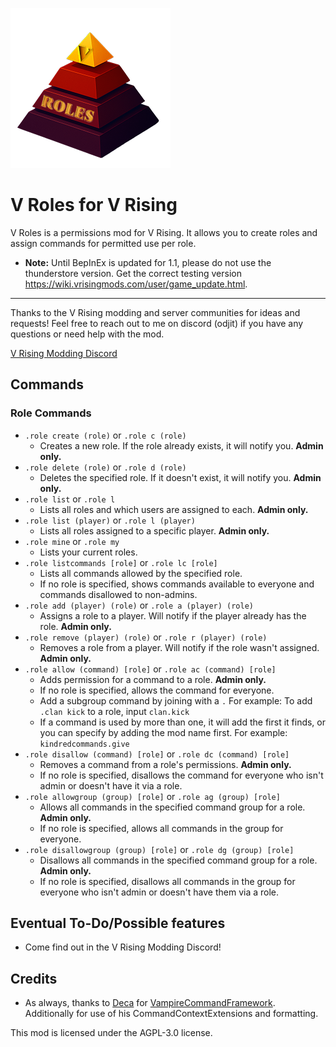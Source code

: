 ![](logo.png)
# V Roles for V Rising
V Roles is a permissions mod for V Rising. It allows you to create roles and assign commands for permitted use per role.
   - **Note:** Until BepInEx is updated for 1.1, please do not use the thunderstore version. Get the correct testing version https://wiki.vrisingmods.com/user/game_update.html.

---

Thanks to the V Rising modding and server communities for ideas and requests!
Feel free to reach out to me on discord (odjit) if you have any questions or need help with the mod.

[V Rising Modding Discord](https://vrisingmods.com/discord)

## Commands

### Role Commands
- `.role create (role)` or `.role c (role)`
  - Creates a new role. If the role already exists, it will notify you. **Admin only.**
- `.role delete (role)` or `.role d (role)`
  - Deletes the specified role. If it doesn't exist, it will notify you. **Admin only.**
- `.role list` or `.role l`
  - Lists all roles and which users are assigned to each. **Admin only.**
- `.role list (player)` or `.role l (player)`
  - Lists all roles assigned to a specific player. **Admin only.**
- `.role mine` or `.role my`
  - Lists your current roles.
- `.role listcommands [role]` or `.role lc [role]`
  - Lists all commands allowed by the specified role.
  - If no role is specified, shows commands available to everyone and commands disallowed to non-admins.
- `.role add (player) (role)` or `.role a (player) (role)`
  - Assigns a role to a player. Will notify if the player already has the role. **Admin only.**
- `.role remove (player) (role)` or `.role r (player) (role)`
  - Removes a role from a player. Will notify if the role wasn't assigned. **Admin only.**
- `.role allow (command) [role]` or `.role ac (command) [role]`
  - Adds permission for a command to a role. **Admin only.**
  - If no role is specified, allows the command for everyone.
  - Add a subgroup command by joining with a `.` For example: To add `.clan kick` to a role, input `clan.kick`
  - If a command is used by more than one, it will add the first it finds, or you can specify by adding the mod name first. For example: `kindredcommands.give`
- `.role disallow (command) [role]` or `.role dc (command) [role]`
  - Removes a command from a role's permissions. **Admin only.**
  - If no role is specified, disallows the command for everyone who isn't admin or doesn't have it via a role.
- `.role allowgroup (group) [role]` or `.role ag (group) [role]`
  - Allows all commands in the specified command group for a role. **Admin only.**
  - If no role is specified, allows all commands in the group for everyone.
- `.role disallowgroup (group) [role]` or `.role dg (group) [role]`
  - Disallows all commands in the specified command group for a role. **Admin only.**
  - If no role is specified, disallows all commands in the group for everyone who isn't admin or doesn't have them via a role.
	
## Eventual To-Do/Possible features
- Come find out in the V Rising Modding Discord!

## Credits
- As always, thanks to [Deca](https://github.com/decaprime/) for [VampireCommandFramework](https://github.com/decaprime/VampireCommandFramework). Additionally for use of his CommandContextExtensions and formatting.

This mod is licensed under the AGPL-3.0 license.